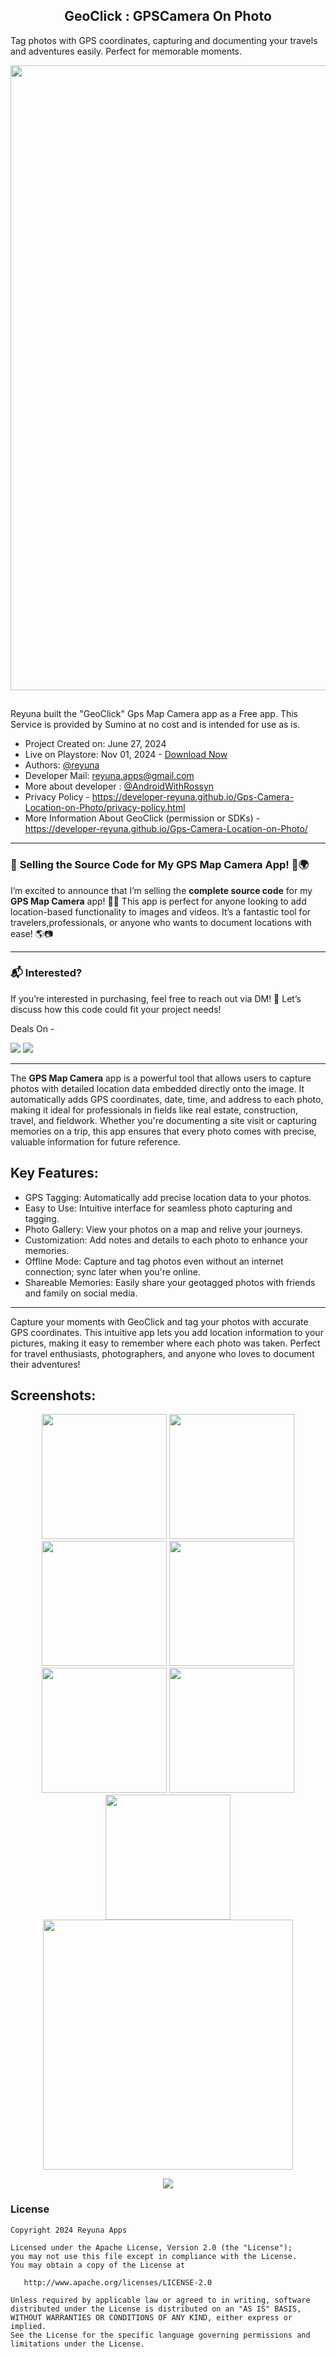 <h2 align="center">GeoClick : GPSCamera On Photo</h2>

Tag photos with GPS coordinates, capturing and documenting your travels and adventures easily. Perfect for memorable moments.

<p align="center">
    <a href="https://play.google.com/store/apps/details?id=com.reyuna.gpscamera.mapphotovideo">
      <img src="https://github.com/user-attachments/assets/f8efcccc-d68e-4533-b00e-7a71d4fbb03c" width="1000" />
    </a>
  </p>


  
## 
Reyuna built the "GeoClick" Gps Map Camera app as a Free app. This Service is provided by Sumino at no cost and is intended for use as is.
- Project Created on: June 27, 2024
- Live on Playstore: Nov 01, 2024 -  [Download Now](https://github.com/AndroidWithRossyn/Gps-Map-Camera-Location-on-Photo/blob/main/GeoClick-1.0.a1.12-release.apk)
- Authors: [@reyuna](https://github.com/developer-reyuna)
- Developer Mail: [reyuna.apps@gmail.com](mailto:reyuna.apps@gmail.com)
- More about developer : [@AndroidWithRossyn](https://github.com/AndroidWithRossyn)
- Privacy Policy - https://developer-reyuna.github.io/Gps-Camera-Location-on-Photo/privacy-policy.html
- More Information About GeoClick (permission or SDKs) - https://developer-reyuna.github.io/Gps-Camera-Location-on-Photo/
---

### 🚀 **Selling the Source Code for My GPS Map Camera App!** 📸🌍

I’m excited to announce that I’m selling the **complete source code** for my **GPS Map Camera** app! 📱✨ This app is perfect for anyone looking to add location-based functionality to images and videos. It’s a fantastic tool for travelers,professionals, or anyone who wants to document locations with ease! 🌎📷

---

### 📬 **Interested?**
If you’re interested in purchasing, feel free to reach out via DM! 📩 Let’s discuss how this code could fit your project needs!

Deals On -
<div align="left">
<a href="mailto:banrossyn@gmail.com"><img src="https://img.shields.io/badge/Email-banrossyn%40gmail.com-blue"></a>
<a href="https://wa.me/+919694260426/" target="_blank"><img src="https://img.shields.io/badge/whatsapp-%40+919694260426-28a8ea"></a>

</div>

----

The **GPS Map Camera** app is a powerful tool that allows users to capture photos with detailed location data embedded directly onto the image. It automatically adds GPS coordinates, date, time, and address to each photo, making it ideal for professionals in fields like real estate, construction, travel, and fieldwork. Whether you're documenting a site visit or capturing memories on a trip, this app ensures that every photo comes with precise, valuable information for future reference.



## Key Features:
- GPS Tagging: Automatically add precise location data to your photos.
- Easy to Use: Intuitive interface for seamless photo capturing and tagging.
- Photo Gallery: View your photos on a map and relive your journeys.
- Customization: Add notes and details to each photo to enhance your memories.
- Offline Mode: Capture and tag photos even without an internet connection; sync later when you're online.
- Shareable Memories: Easily share your geotagged photos with friends and family on social media.


--- 

Capture your moments with GeoClick and tag your photos with accurate GPS coordinates. This intuitive app lets you add location information to your pictures, making it easy to remember where each photo was taken. Perfect for travel enthusiasts, photographers, and anyone who loves to document their adventures!


## Screenshots:

 <p align="center">
    <a>
      <img src="https://play-lh.googleusercontent.com/kSwrJMXHJtY4HFRECvIa_8_zGw9UDCw1NEiskz0PNqzoc1bPKvI_ycU_Wa9yxHYPkA=w2560-h1440-rw" width="200" />
    </a>
 <a>
      <img src="https://play-lh.googleusercontent.com/J5n4OXJ8k0XCa3xuhlVZtnQO0XFsZU6lJZ0toVDAuLdAilnEFkZSrwK98zK4CHCKaVM=w2560-h1440-rw"  width="200" />
    </a>
  <a>
      <img src="https://play-lh.googleusercontent.com/fo5yyUNpOw-SVl5vT3Yqj1tkl-5yMKm6r03nlexRKpty3ZMZ9d-dNrrvmer4ptxWchE=w2560-h1440-rw"  width="200" />
    </a>
     <a>
      <img src="https://play-lh.googleusercontent.com/OkQEKT_2QO02wwMhPfgtsNhj9nqtS0iMmtw3FsKC_10doMU8VKK_uBEnDJabJtp2gcE=w2560-h1440-rw"  width="200" />
    </a>
<a>
    <img src="https://play-lh.googleusercontent.com/dr_vuQFZIRI3SdZLMgek7SSrZ-3Avl9ilr1KUh5GtOTEhpaXKRw6aM4PWWB-HMEwM1WV=w2560-h1440-rw"  width="200" />
    </a>
 <a>
      <img src="https://play-lh.googleusercontent.com/NSKLaZO9YUJIRBizXu9-pHKgdoypWXSAOMz_LHadGEh-jtmiv2nTlmCDhmk0Kydat5w=w2560-h1440-rw"  width="200" />
    </a>
 <a>
    <img src="https://play-lh.googleusercontent.com/_kdmzjbmY_FQIuh4lEFTNyHKzb_Yzlqi_NhJmjfXK3rbato2YQbfQwfDvVxodoevsM0=w2560-h1440-rw"  width="200" />
    </a>
 <a>
      <img src="https://play-lh.googleusercontent.com/YF0SItfjmGTdc_x95mbcA_JcAeCdM31hcw7jpCSr8P2If_37BHywWchzFaTOl_-bZBY=w2560-h1440-rw"  width="400" />
    </a>
 <a>
  </p>


<p align="center">
  <img src="https://capsule-render.vercel.app/api?type=waving&color=gradient&height=60&width=1980&section=footer"/>
</p>


### License
```
Copyright 2024 Reyuna Apps

Licensed under the Apache License, Version 2.0 (the "License");
you may not use this file except in compliance with the License.
You may obtain a copy of the License at

   http://www.apache.org/licenses/LICENSE-2.0

Unless required by applicable law or agreed to in writing, software
distributed under the License is distributed on an "AS IS" BASIS,
WITHOUT WARRANTIES OR CONDITIONS OF ANY KIND, either express or implied.
See the License for the specific language governing permissions and
limitations under the License.
```

